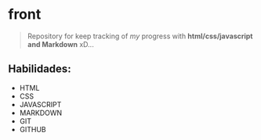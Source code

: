 # front

> Repository for keep tracking of *my* progress with **html/css/javascript and Markdown** xD...


## Habilidades:

* HTML
* CSS
* JAVASCRIPT
* MARKDOWN
* GIT
* GITHUB
